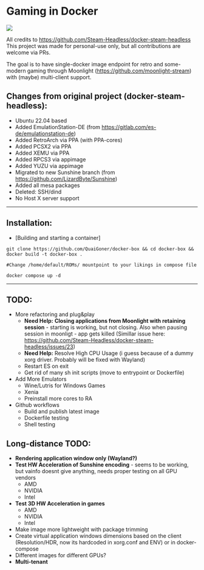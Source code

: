 # Gaming in Docker

![](./overlay/usr/share/backgrounds/docker-box.png)

All credits to https://github.com/Steam-Headless/docker-steam-headless
This project was made for personal-use only, but all contributions are welcome via PRs.

The goal is to have single-docker image endpoint for retro and some-modern gaming through Moonlight (https://github.com/moonlight-stream) with (maybe) multi-client support.

## Changes from original project (docker-steam-headless):
- Ubuntu 22.04 based
- Added EmulationStation-DE (from https://gitlab.com/es-de/emulationstation-de)
- Added RetroArch via PPA (with PPA-cores)
- Added PCSX2 via PPA
- Added XEMU via PPA
- Added RPCS3 via appimage
- Added YUZU via appimage
- Migrated to new Sunshine branch (from https://github.com/LizardByte/Sunshine)
- Added all mesa packages
- Deleted: SSH/dind
- No Host X server support

---
## Installation:

- [Building and starting a container]

```
git clone https://github.com/QuaiGoner/docker-box && cd docker-box && docker build -t docker-box .

#Change /home/default/ROMs/ mountpoint to your likings in compose file

docker compose up -d

```

---
## TODO:
- More refactoring and plug&play
	- **Need Help:** **Closing applications from Moonlight with retaining session** - starting is working, but not closing. Also when pausing session in moonligt - app gets killed (Simillar issue here: https://github.com/Steam-Headless/docker-steam-headless/issues/23)
	- **Need Help:** Resolve High CPU Usage (i guess because of a dummy xorg driver. Probably will be fixed with Wayland)
	- Restart ES on exit
    - Get rid of many sh init scripts (move to entrypoint or Dockerfile)
- Add More Emulators
	- Wine/Lutris for Windows Games
	- Xenia
	- Preinstall more cores to RA
- Github workflows
	- Build and publish latest image
	- Dockerfile testing
	- Shell testing

## Long-distance TODO:
- **Rendering application window only (Wayland?)**
- **Test HW Acceleration of Sunshine encoding** - seems to be working, but vainfo doesnt give anything, needs proper testing on all GPU vendors
	- AMD
	- NVIDIA
	- Intel
- **Test 3D HW Acceleration in games**
	- AMD
	- NVIDIA
	- Intel
- Make image more lightweight with package trimming
- Create virtual application windows dimensions based on the client (Resolution/HDR, now its hardcoded in xorg.conf and ENV) or in docker-compose
- Different images for different GPUs?
- **Multi-tenant**
